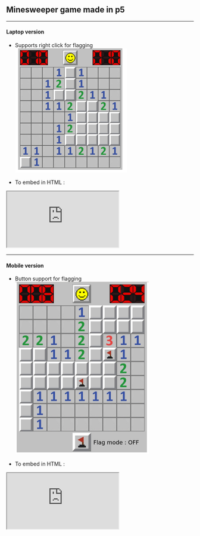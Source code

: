 ## Minesweeper game made in p5<br>

------
#### Laptop version <br />
- Supports right click for flagging <br />
![alt text](https://github.com/sau-rav/minesweeper/blob/master/laptop/laptop_image.png)

- To embed in HTML : <br />
<iframe src="https://editor.p5js.org/saussage/embed/IyUd7kvsB"></iframe> <br />

-----
#### Mobile version
- Button support for flagging <br />
![alt text](https://github.com/sau-rav/minesweeper/blob/master/mobile/mobile_image.png)

- To embed in HTML : <br />
<iframe src="https://editor.p5js.org/saussage/embed/FF0ZKRPpN"></iframe> <br />
